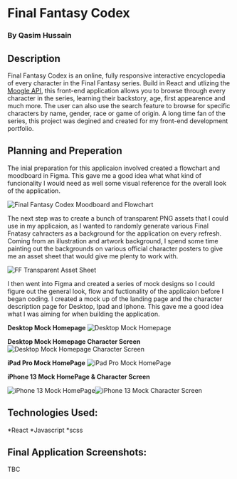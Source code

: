 # Final Fantasy Codex

### By Qasim Hussain

## Description

Final Fantasy Codex is an online, fully responsive interactive encyclopedia of every character in the Final Fantasy series. Build in React and utlizing the [Moogle API](https://www.moogleapi.com/), this front-end application allows you to browse through every character in the series, learning their backstory, age, first appearence and much more. The user can also use the search feature to browse for specific characters by name, gender, race or game of origin. A long time fan of the series, this project was degined and created for my front-end development portfolio.

## Planning and Preperation

The inial preparation for this applicaion involved created a flowchart and moodboard in Figma. This gave me a good idea what what kind of funcionality I would need as well some visual reference for the overall look of the application.



![Final Fantasy Codex Moodboard and Flowchart](https://user-images.githubusercontent.com/98174866/154470452-ec7751a8-864d-4e31-b0f2-b865c4c9a6fb.jpg)



The next step was to create a bunch of transparent PNG assets that I could use in my applicaion, as I wanted to randomly generate various Final Fnatasy cahracters as a background for the application on every refresh. Coming from an illustration and artwork background, I spend some time painting out the backgrounds on various official character posters to give me an asset sheet that would give me plenty to work with.



![FF Transparent Asset Sheet](https://user-images.githubusercontent.com/98174866/154470482-272b81c5-129d-4452-b6cc-dba03e21126e.png)



I then went into Figma and created a series of mock designs so I could figure out the general look, flow and fuctionality of the applicaion before I began coding. I created a mock up of the landing page and the character description page for Desktop, Ipad and Iphone. This gave me a good idea what I was aiming for when building the application.



**Desktop Mock Homepage**
![Desktop Mock Homepage](https://user-images.githubusercontent.com/98174866/154470590-5995dc33-4a05-41fc-916e-7bf74370e0f1.jpg)


**Desktop Mock Homepage Character Screen**
![Desktop Mock Homepage Character Screen](https://user-images.githubusercontent.com/98174866/154470560-b1407300-0a32-4823-bbdb-79bc5e4ceb7a.jpg)


**iPad Pro Mock HomePage**
![iPad Pro Mock HomePage](https://user-images.githubusercontent.com/98174866/154470597-0cfbdec3-cf79-4a89-a6f9-83dd639e6f2f.jpg)


**iPhone 13 Mock HomePage & Character Screen**

![iPhone 13 Mock HomePage](https://user-images.githubusercontent.com/98174866/154470616-b179b71c-c5e6-4ab2-8098-390096673741.jpg)![iPhone 13 Mock Character Screen](https://user-images.githubusercontent.com/98174866/154470627-6f5f360b-bf14-418c-9ec7-7c2f9444faa1.jpg)

## Technologies Used:

*React
*Javascript
*scss

## Final Application Screenshots:

TBC
